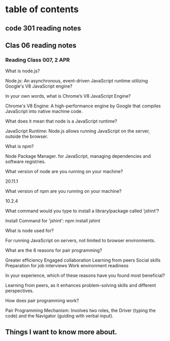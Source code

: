 # table of contents
## code 301 reading notes
## Clas 06 reading notes
### Reading Class 007, 2 APR

What is node.js?

Node.js: An asynchronous, event-driven JavaScript runtime utilizing Google's V8 JavaScript engine?

 

In your own words, what is Chrome’s V8 JavaScript Engine?

Chrome's V8 Engine: A high-performance engine by Google that compiles JavaScript into native machine code.

 

What does it mean that node is a JavaScript runtime?

JavaScript Runtime: Node.js allows running JavaScript on the server, outside the browser.

 

What is npm?

Node Package Manager. for JavaScript, managing dependencies and software registries.

 

What version of node are you running on your machine?

20.11.1

 

What version of npm are you running on your machine?

10.2.4

 

What command would you type to install a library/package called ‘jshint’?

Install Command for 'jshint': npm install jshint

 

What is node used for?

For running JavaScript on servers, not limited to browser environments.

 

What are the 6 reasons for pair programming?

Greater efficiency
Engaged collaboration
Learning from peers
Social skills 
Preparation for job interviews
Work environment readiness
 

In your experience, which of these reasons have you found most beneficial?

Learning from peers, as it enhances problem-solving skills and different perspectives.

 

How does pair programming work?

Pair Programming Mechanism: Involves two roles, the Driver (typing the code) and the Navigator (guiding with verbal input).

## Things I want to know more about.
